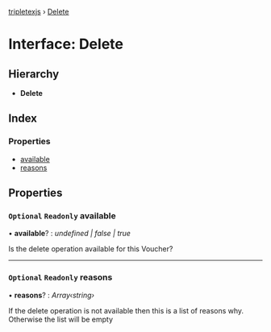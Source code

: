 [tripletexjs](../README.md) › [Delete](delete.md)

# Interface: Delete

## Hierarchy

* **Delete**

## Index

### Properties

* [available](delete.md#optional-readonly-available)
* [reasons](delete.md#optional-readonly-reasons)

## Properties

### `Optional` `Readonly` available

• **available**? : *undefined | false | true*

Is the delete operation available for this Voucher?

___

### `Optional` `Readonly` reasons

• **reasons**? : *Array‹string›*

If the delete operation is not available then this is a list of reasons why. Otherwise the list will be empty
